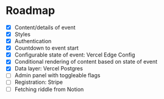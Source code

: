 # Roadmap

- [x] Content/details of event
- [x] Styles
- [x] Authentication
- [x] Countdown to event start
- [x] Configurable state of event: Vercel Edge Config
- [x] Conditional rendering of content based on state of event
- [x] Data layer: Vercel Postgres
- [ ] Admin panel with toggleable flags
- [ ] Registration: Stripe
- [ ] Fetching riddle from Notion
